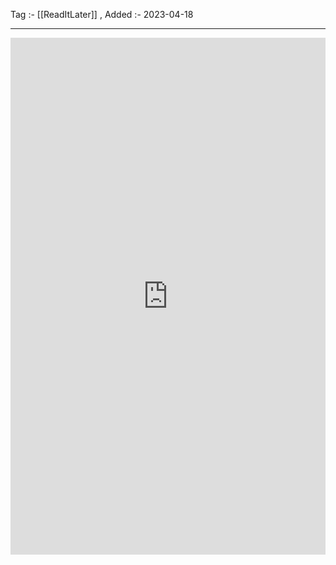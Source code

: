 Tag :- [[ReadItLater]] , 
Added :- 2023-04-18

-----
<iframe src="https://www.linkedin.com/embed/feed/update/urn:li:share:7016186654793048064" height="827" width="504" frameborder="0" allowfullscreen="" title="Embedded post"></iframe>